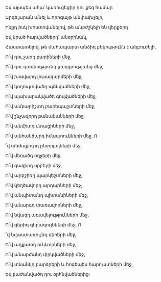 Եվ այսպես ահա՛ կառուցեցիր դու քեզ համար

Արգելարան անել և որոգայթ անփախչելի,

Ինքդ իսկ խոստովանելով, թե անբժշկելի են վերքերդ

Եվ կրած հարվածներդ՝ անօրինակ,

Հաստատելով, թե մահապարտ անձիդ բեկությունն է անբուժելի,

Ո՜վ դու չարդ բարիների մեջ,

Ո՜վ դու դառնությունդ քաղցրությանց մեջ,

Ո՜վ խավարդ լուսազարմերի մեջ,

Ո՜վ կողոպտվածդ պճնվածների մեջ,

Ո՜վ պախարակվածդ գովվածների մեջ,

Ո՜վ ամբարիշտդ բարեպաշտների մեջ,

Ո՜վ շնչավորդ բանականների մեջ,

Ո՜վ անմիտդ մտացիների մեջ,

Ո՜վ անհանճարդ իմաստունների մեջ, Ո

՜վ անմաքուրդ ընտրյալների մեջ,

Ո՜վ մեռածդ ողջերի մեջ,

Ո՜վ զազիրդ սրբերի մեջ,

Ո՜վ արբշիռդ պարկեշտների մեջ,

Ո՜վ կեղծավորդ արդարների մեջ,

Ո՜վ անպիտանդ պիտանիների մեջ,

Ո՜վ անարգդ փառավորների մեջ,

Ո՜վ նվազդ առավելությունների մեջ,

Ո՜վ գերիդ գերագույնների մեջ, Ո

՜վ նվաստագույնդ վեհերի մեջ,

Ո՜վ աղքատդ ունևորների մեջ,

Ո՜վ անարժանդ փրկվածների մեջ,

Ո՜վ տնանկդ բարձրերի և հոգեպես հարուստների մեջ,

Եվ բաժանվածդ դու օրհնվածներից: